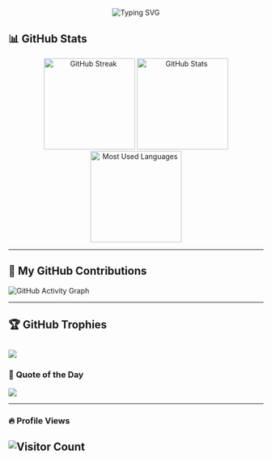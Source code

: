 <!--
**bereketDeneke/bereketDeneke** is a ✨ _special_ ✨ repository because its `README.md` (this file) appears on your GitHub profile.

Here are some ideas to get you started:

- 🔭 I’m currently working on ...
- 🌱 I’m currently learning ...
- 👯 I’m looking to collaborate on ...
- 🤔 I’m looking for help with ...
- 💬 Ask me about ...
- 📫 How to reach me: ...
- 😄 Pronouns: ...
- ⚡ Fun fact: ...
-->


<!-- Banner Section -->
<!-- <p align="center">
  <img src="https://readme-typing-svg.demolab.com?font=Fira+Code&weight=600&size=22&pause=1000&color=33A1F7&center=true&vCenter=true&random=false&width=435&lines=Hello%2C+I'm+Bereket!+%F0%9F%91%8B;Welcome+to+My+GitHub+Profile!+%F0%9F%9A%80;Building+Innovative+Solutions!+%E2%9C%8C%EF%B8%8F" alt="Typing SVG" />
</p>
-->
<!-- 🚀 Banner Section - Brace Yourself, It's About to Get Awesome! -->
<p align="center">
  <img src="https://readme-typing-svg.demolab.com?font=Fira+Code&weight=600&size=22&pause=1000&color=33A1F7&center=true&vCenter=true&random=false&width=500&lines=Hello%2C+I'm+Bereket!+%F0%9F%91%8B;Welcome+to+My+GitHub+Profile!+%F0%9F%9A%80;Building+Cool+Stuff!+%E2%9C%8C%EF%B8%8F;Writing+Code+That+Actually+Works+(Mostly)!+%F0%9F%A4%94;Solving+Bugs+Like+A+Detective+%F0%9F%94%8E;Wait%2C+I+Got+More!+%F0%9F%A4%AA;Turning+Coffee+Into+Code!+%E2%98%95;World-Domination+Plan+%3D+Still+Loading...+%E2%9A%99%EF%B8%8F;Almost+There%2C+Hang+Tight!+%F0%9F%A4%A9;Done!+Let's+Build+Something+Awesome!+%F0%9F%A4%9D" alt="Typing SVG" />
</p>

<!-- GitHub Stats Section -->
## 📊 **GitHub Stats**
<div align="center">
 <img src="https://git-hub-streak-stats.vercel.app?user=bereketDeneke&theme=tokyonight" alt="GitHub Streak" height="180px"/>
  <img src="https://github-readme-stats.vercel.app/api?username=bereketDeneke&show_icons=true&theme=tokyonight" alt="GitHub Stats" height="180px"/>
  <img src="https://github-readme-stats.vercel.app/api/top-langs/?username=bereketDeneke&layout=compact&theme=tokyonight" alt="Most Used Languages" height="180px"/>
</div>

---

<!-- Contribution Graph -->
## 🚀 **My GitHub Contributions**
![GitHub Activity Graph](https://github-readme-activity-graph.vercel.app/graph?username=bereketDeneke&theme=react-dark&hide_border=true&area=true)

---

## 🏆 GitHub Trophies
![](https://github-profile-trophy.vercel.app/?username=bereketDeneke&theme=radical&no-bg=true)
---

<!-- Random Developer Quote -->
### 💬 **Quote of the Day**
![](https://quotes-github-readme.vercel.app/api?type=horizontal&theme=radical)

---

<!-- Visitor Counter -->
### 🔥 **Profile Views**
![Visitor Count](https://komarev.com/ghpvc/?username=bereketDeneke&color=blue&style=flat-square)
---

